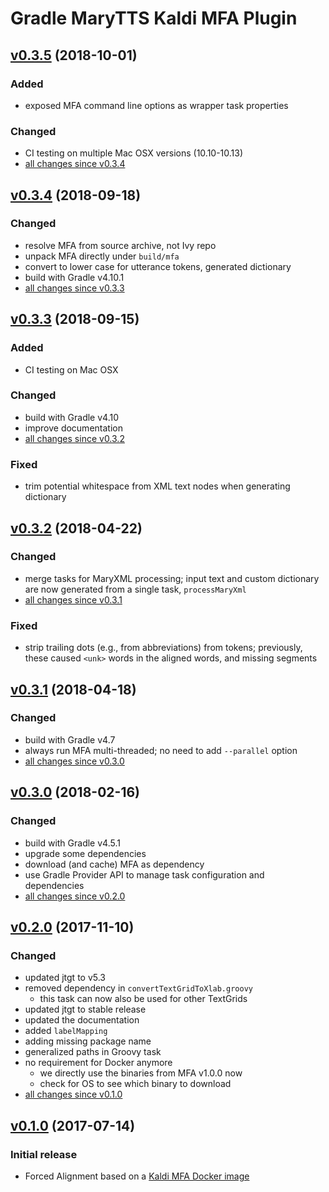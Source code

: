 Gradle MaryTTS Kaldi MFA Plugin
===============================

[v0.3.5] (2018-10-01)
---------------------

### Added

- exposed MFA command line options as wrapper task properties

### Changed

- CI testing on multiple Mac OSX versions (10.10-10.13)
- [all changes since v0.3.4]

[v0.3.4] (2018-09-18)
---------------------

### Changed

- resolve MFA from source archive, not Ivy repo
- unpack MFA directly under `build/mfa`
- convert to lower case for utterance tokens, generated dictionary
- build with Gradle v4.10.1
- [all changes since v0.3.3]

[v0.3.3] (2018-09-15)
---------------------

### Added

- CI testing on Mac OSX

### Changed

- build with Gradle v4.10
- improve documentation
- [all changes since v0.3.2]

### Fixed

- trim potential whitespace from XML text nodes when generating dictionary

[v0.3.2] (2018-04-22)
---------------------

### Changed

- merge tasks for MaryXML processing; input text and custom dictionary are now generated from a single task, `processMaryXml`
- [all changes since v0.3.1]

### Fixed

- strip trailing dots (e.g., from abbreviations) from tokens; previously, these caused `<unk>` words in the aligned words, and missing segments

[v0.3.1] (2018-04-18)
---------------------

### Changed

- build with Gradle v4.7
- always run MFA multi-threaded; no need to add `--parallel` option
- [all changes since v0.3.0]

[v0.3.0] (2018-02-16)
---------------------

### Changed

- build with Gradle v4.5.1
- upgrade some dependencies
- download (and cache) MFA as dependency
- use Gradle Provider API to manage task configuration and dependencies
- [all changes since v0.2.0]

[v0.2.0] (2017-11-10)
---------------------

### Changed

- updated jtgt to v5.3
- removed dependency in `convertTextGridToXlab.groovy`
    - this task can now also be used for other TextGrids
- updated jtgt to stable release
- updated the documentation
- added `labelMapping`
- adding missing package name
- generalized paths in Groovy task
- no requirement for Docker anymore
    - we directly use the binaries from MFA v1.0.0 now
    - check for OS to see which binary to download
- [all changes since v0.1.0]

[v0.1.0] (2017-07-14)
---------------------

### Initial release

- Forced Alignment based on a [Kaldi MFA Docker image](https://hub.docker.com/r/psibre/kaldi-mfa/)

[v0.3.5]: https://github.com/marytts/gradle-marytts-kaldi-mfa-plugin/releases/tag/v0.3.5
[all changes since v0.3.4]: https://github.com/marytts/gradle-marytts-kaldi-mfa-plugin/compare/v0.3.4...v0.3.5
[v0.3.4]: https://github.com/marytts/gradle-marytts-kaldi-mfa-plugin/releases/tag/v0.3.4
[all changes since v0.3.3]: https://github.com/marytts/gradle-marytts-kaldi-mfa-plugin/compare/v0.3.3...v0.3.4
[v0.3.3]: https://github.com/marytts/gradle-marytts-kaldi-mfa-plugin/releases/tag/v0.3.3
[all changes since v0.3.2]: https://github.com/marytts/gradle-marytts-kaldi-mfa-plugin/compare/v0.3.2...v0.3.3
[v0.3.2]: https://github.com/marytts/gradle-marytts-kaldi-mfa-plugin/releases/tag/v0.3.2
[all changes since v0.3.1]: https://github.com/marytts/gradle-marytts-kaldi-mfa-plugin/compare/v0.3.1...v0.3.2
[v0.3.1]: https://github.com/marytts/gradle-marytts-kaldi-mfa-plugin/releases/tag/v0.3.1
[all changes since v0.3.0]: https://github.com/marytts/gradle-marytts-kaldi-mfa-plugin/compare/v0.3.0...v0.3.1
[v0.3.0]: https://github.com/marytts/gradle-marytts-kaldi-mfa-plugin/releases/tag/v0.3.0
[all changes since v0.2.0]: https://github.com/marytts/gradle-marytts-kaldi-mfa-plugin/compare/v0.2.0...v0.3.0
[v0.2.0]: https://github.com/marytts/gradle-marytts-kaldi-mfa-plugin/releases/tag/v0.2.0
[all changes since v0.1.0]: https://github.com/marytts/gradle-marytts-kaldi-mfa-plugin/compare/v0.1.0...v0.2.0
[v0.1.0]: https://github.com/marytts/gradle-marytts-kaldi-mfa-plugin/releases/tag/v0.1.0
